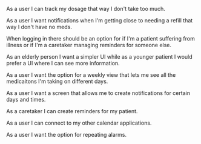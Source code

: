 As a user I can track my dosage that way I don't take too much.

As a user I want notifications when I'm getting close to needing a refill that way I don't have no meds.

When logging in there should be an option for if I'm a patient suffering from illness or if I'm a caretaker managing reminders for someone else.

As an elderly person I want a simpler UI while as a younger patient I would prefer a UI where I can see more information.

As a user I want the option for a weekly view that lets me see all the medicaitons I'm taking on different days.

As a user I want a screen that allows me to create notifications for certain days and times.

As a caretaker I can create reminders for my patient.

As a user I can connect to my other calendar applications.

As a user I want the option for repeating alarms.